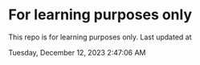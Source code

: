 # For learning purposes only
This repo is for learning purposes only.
Last updated at

Tuesday, December 12, 2023 2:47:06 AM

